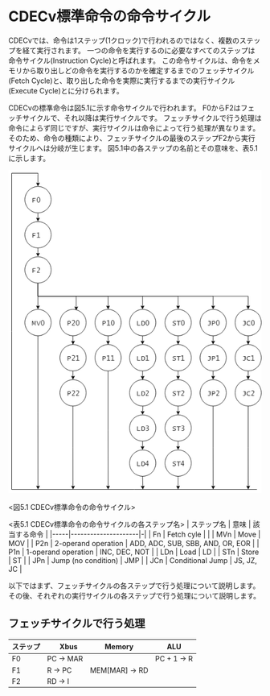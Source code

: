 # CDECv標準命令の命令サイクル

CDECvでは、命令は1ステップ(1クロック)で行われるのではなく、複数のステップを経て実行されます。
一つの命令を実行するのに必要なすべてのステップは命令サイクル(Instruction Cycle)と呼ばれます。
この命令サイクルは、命令をメモリから取り出しどの命令を実行するのかを確定するまでのフェッチサイクル(Fetch Cycle)と、取り出した命令を実際に実行するまでの実行サイクル(Execute Cycle)とに分けられます。

CDECvの標準命令は図5.1に示す命令サイクルで行われます。
F0からF2はフェッチサイクルで、それ以降は実行サイクルです。
フェッチサイクルで行う処理は命令によらず同じですが、実行サイクルは命令によって行う処理が異なります。
そのため、命令の種類により、フェッチサイクルの最後のステップF2から実行サイクルへは分岐が生じます。
図5.1中の各ステップの名前とその意味を、表5.1に示します。

![CDECv標準命令の命令サイクル](./assets/instruction_cycle.png "CDECv標準命令の命令サイクル")

<図5.1 CDECv標準命令の命令サイクル>

<表5.1 CDECv標準命令の命令サイクルの各ステップ名>
| ステップ名 | 意味          | 該当する命令 |
|-----|---------------------|-|
| Fn  | Fetch cyle          | |
| MVn | Move                | MOV |
| P2n | 2-operand operation | ADD, ADC, SUB, SBB, AND, OR, EOR |
| P1n | 1-operand operation | INC, DEC, NOT |
| LDn | Load                | LD |
| STn | Store               | ST |
| JPn | Jump (no condition) | JMP |
| JCn | Conditional Jump    | JS, JZ, JC |

以下ではまず、フェッチサイクルの各ステップで行う処理について説明します。
その後、それぞれの実行サイクルの各ステップで行う処理について説明します。


## フェッチサイクルで行う処理


|ステップ|　Xbus | Memory | ALU |
|---|---|---|---|
| F0 | PC -> MAR |                | PC + 1 -> R |
| F1 | R -> PC   | MEM[MAR] -> RD |             |
| F2 | RD -> I   |                |             |
